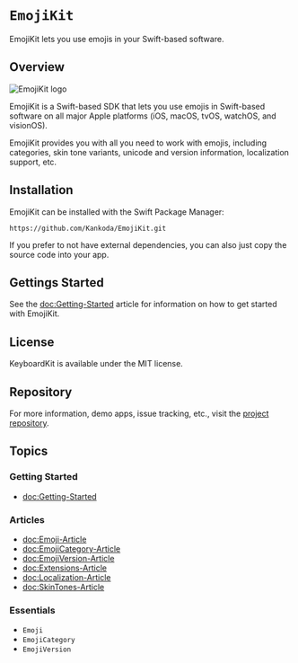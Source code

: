 # ``EmojiKit``

EmojiKit lets you use emojis in your Swift-based software.


## Overview

![EmojiKit logo](Logo.png)

EmojiKit is a Swift-based SDK that lets you use emojis in Swift-based software on all major Apple platforms (iOS, macOS, tvOS, watchOS, and visionOS).

EmojiKit provides you with all you need to work with emojis, including categories, skin tone variants, unicode and version information, localization support, etc.



## Installation

EmojiKit can be installed with the Swift Package Manager:

```
https://github.com/Kankoda/EmojiKit.git
```

If you prefer to not have external dependencies, you can also just copy the source code into your app.



## Gettings Started

See the <doc:Getting-Started> article for information on how to get started with EmojiKit.



## License

KeyboardKit is available under the MIT license.



## Repository

For more information, demo apps, issue tracking, etc., visit the [project repository][GitHub].



## Topics

### Getting Started

- <doc:Getting-Started>

### Articles

- <doc:Emoji-Article>
- <doc:EmojiCategory-Article>
- <doc:EmojiVersion-Article>
- <doc:Extensions-Article>
- <doc:Localization-Article>
- <doc:SkinTones-Article>

### Essentials

- ``Emoji``
- ``EmojiCategory``
- ``EmojiVersion``


[GitHub]: https://github.com/Kankoda/EmojiKit
[Website]: https://kankoda.com/emojikit
